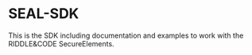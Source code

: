 # SEAL-SDK
This is the SDK including documentation and examples to work with the RIDDLE&amp;CODE SecureElements.
